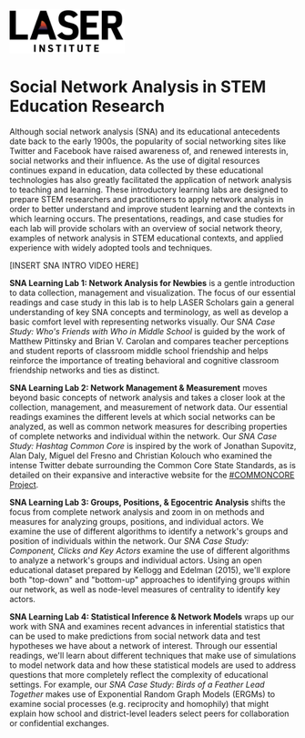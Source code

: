 <img src="lab-0/img/laser-logo-color.jpeg" width="40%"/>

# Social Network Analysis in STEM Education Research

Although social network analysis (SNA) and its educational antecedents date back to the early 1900s, the popularity of social networking sites like Twitter and Facebook have raised awareness of, and renewed interests in, social networks and their influence. As the use of digital resources continues expand in education, data collected by these educational technologies has also greatly facilitated the application of network analysis to teaching and learning. These introductory learning labs are designed to prepare STEM researchers and practitioners to apply network analysis in order to better understand and improve student learning and the contexts in which learning occurs. The presentations, readings, and case studies for each lab will provide scholars with an overview of social network theory, examples of network analysis in STEM educational contexts, and applied experience with widely adopted tools and techniques.

[INSERT SNA INTRO VIDEO HERE]

**SNA Learning Lab 1: Network Analysis for Newbies** is a gentle introduction to data collection, management and visualization. The focus of our essential readings and case study in this lab is to help LASER Scholars gain a general understanding of key SNA concepts and terminology, as well as develop a basic comfort level with representing networks visually. Our S*NA Case Study: Who's Friends with Who in Middle School* is guided by the work of Matthew Pittinsky and Brian V. Carolan and compares teacher perceptions and student reports of classroom middle school friendship and helps reinforce the importance of treating behavioral and cognitive classroom friendship networks and ties as distinct.

**SNA Learning Lab 2: Network Management & Measurement** moves beyond basic concepts of network analysis and takes a closer look at the collection, management, and measurement of network data. Our essential readings examines the different levels at which social networks can be analyzed, as well as common network measures for describing properties of complete networks and individual within the network. Our *SNA Case Study: Hashtag Common Core* is inspired by the work of Jonathan Supovitz, Alan Daly, Miguel del Fresno and Christian Kolouch who examined the intense Twitter debate surrounding the Common Core State Standards, as is detailed on their expansive and interactive website for the [#COMMONCORE Project](https://www.hashtagcommoncore.com/).

**SNA Learning Lab 3: Groups, Positions, & Egocentric Analysis** shifts the focus from complete network analysis and zoom in on methods and measures for analyzing groups, positions, and individual actors. We examine the use of different algorithms to identify a network's groups and position of individuals within the network. Our *SNA Case Study: Component, Clicks and Key Actors* examine the use of different algorithms to analyze a network's groups and individual actors. Using an open educational dataset prepared by Kellogg and Edelman (2015), we'll explore both "top-down" and "bottom-up" approaches to identifying groups within our network, as well as node-level measures of centrality to identify key actors.

**SNA Learning Lab 4: Statistical Inference & Network Models** wraps up our work with SNA and examines recent advances in inferential statistics that can be used to make predictions from social network data and test hypotheses we have about a network of interest. Through our essential readings, we'll learn about different techniques that make use of simulations to model network data and how these statistical models are used to address questions that more completely reflect the complexity of educational settings. For example, our *SNA Case Study: Birds of a Feather Lead Together* makes use of Exponential Random Graph Models (ERGMs) to examine social processes (e.g. reciprocity and homophily) that might explain how school and district-level leaders select peers for collaboration or confidential exchanges.
